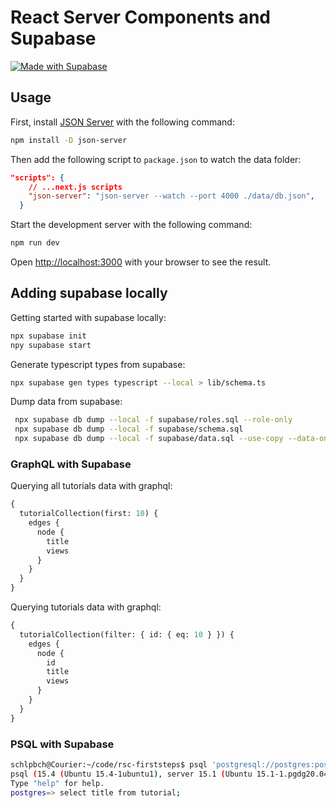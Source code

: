 # React Server Components and Supabase

[![Made with Supabase](https://supabase.com/badge-made-with-supabase.svg)](https://supabase.com)

## Usage

First, install [JSON Server](https://www.npmjs.com/package/json-server) with the
following command:

```bash
npm install -D json-server

```

Then add the following script to `package.json` to watch the data folder:

```json
"scripts": {
    // ...next.js scripts
    "json-server": "json-server --watch --port 4000 ./data/db.json",
  }
```

Start the development server with the following command:

```bash
npm run dev
```

Open [http://localhost:3000](http://localhost:3000) with your browser to see the
result.

## Adding supabase locally

Getting started with supabase locally:

```bash
npx supabase init
npy supabase start
```

Generate typescript types from supabase:

```bash
npx supabase gen types typescript --local > lib/schema.ts
```

Dump data from supabase:

```bash
 npx supabase db dump --local -f supabase/roles.sql --role-only
 npx supabase db dump --local -f supabase/schema.sql
 npx supabase db dump --local -f supabase/data.sql --use-copy --data-only
```

### GraphQL with Supabase

Querying all tutorials data with graphql:

```graphql
{
  tutorialCollection(first: 10) {
    edges {
      node {
        title
        views
      }
    }
  }
}
```

Querying tutorials data with graphql:

```graphql
{
  tutorialCollection(filter: { id: { eq: 10 } }) {
    edges {
      node {
        id
        title
        views
      }
    }
  }
}
```

### PSQL with Supabase

```bash
schlpbch@Courier:~/code/rsc-firststeps$ psql 'postgresql://postgres:postgres@localhost:54322/postgres'
psql (15.4 (Ubuntu 15.4-1ubuntu1), server 15.1 (Ubuntu 15.1-1.pgdg20.04+1))
Type "help" for help.
postgres=> select title from tutorial;
```
